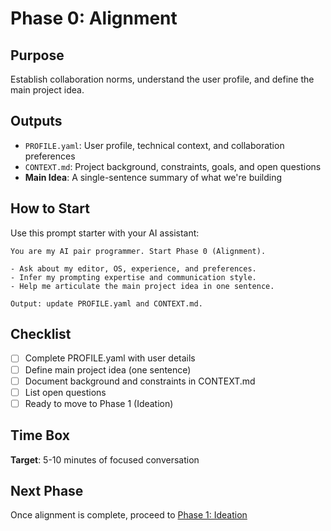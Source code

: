 # Phase 0: Alignment

## Purpose

Establish collaboration norms, understand the user profile, and define the main project idea.

## Outputs

- `PROFILE.yaml`: User profile, technical context, and collaboration preferences
- `CONTEXT.md`: Project background, constraints, goals, and open questions
- **Main Idea**: A single-sentence summary of what we're building

## How to Start

Use this prompt starter with your AI assistant:

```
You are my AI pair programmer. Start Phase 0 (Alignment).

- Ask about my editor, OS, experience, and preferences.
- Infer my prompting expertise and communication style.
- Help me articulate the main project idea in one sentence.

Output: update PROFILE.yaml and CONTEXT.md.
```

## Checklist

- [ ] Complete PROFILE.yaml with user details
- [ ] Define main project idea (one sentence)
- [ ] Document background and constraints in CONTEXT.md
- [ ] List open questions
- [ ] Ready to move to Phase 1 (Ideation)

## Time Box

**Target**: 5-10 minutes of focused conversation

## Next Phase

Once alignment is complete, proceed to [Phase 1: Ideation](../Phase1-Ideation/README.md)


